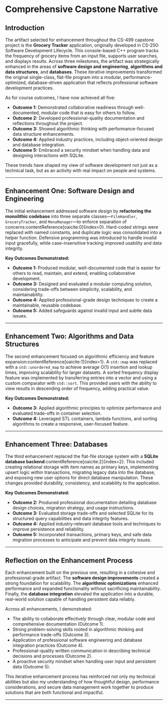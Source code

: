 # Comprehensive Capstone Narrative

## Introduction
The artifact selected for enhancement throughout the CS-499 capstone project is the **Grocery Tracker** application, originally developed in CS-250: Software Development Lifecycle. This console-based C++ program tracks the frequency of grocery items from an input file, supports user searches, and displays results. Across three milestones, the artifact was strategically enhanced in the areas of **software design and engineering**, **algorithms and data structures**, and **databases**. These iterative improvements transformed the original single-class, flat-file program into a modular, performance-optimized, database-driven application that reflects professional software development practices.

As for course outcomes, I have now achieved all five:  
- **Outcome 1:** Demonstrated collaborative readiness through well-documented, modular code that is easy for others to follow.  
- **Outcome 2:** Developed professional-quality documentation and reflections throughout the project.  
- **Outcome 3:** Showed algorithmic thinking with performance-focused data structure enhancements.  
- **Outcome 4:** Applied industry practices, including object-oriented design and database integration.  
- **Outcome 5:** Embraced a security mindset when handling data and designing interactions with SQLite.  

These trends have shaped my view of software development not just as a technical task, but as an activity with real impact on people and systems.

---

## Enhancement One: Software Design and Engineering
The initial enhancement addressed software design by **refactoring the monolithic codebase** into three separate classes—`FileHandler`, `GroceryTracker`, and `MenuManager`—to enforce separation of concerns:contentReference[oaicite:0]{index=0}. Hard-coded strings were replaced with named constants, and duplicate logic was consolidated into a helper function. Defensive programming was introduced to handle invalid input gracefully, while case-insensitive tracking improved usability and data integrity.

**Key Outcomes Demonstrated:**  
- **Outcome 1:** Produced modular, well-documented code that is easier for others to read, maintain, and extend, enabling collaborative development.  
- **Outcome 3:** Designed and evaluated a modular computing solution, considering trade-offs between simplicity, scalability, and maintainability.  
- **Outcome 4:** Applied professional-grade design techniques to create a maintainable, reusable codebase.  
- **Outcome 5:** Added safeguards against invalid input and subtle data issues.

---

## Enhancement Two: Algorithms and Data Structures
The second enhancement focused on algorithmic efficiency and feature expansion:contentReference[oaicite:1]{index=1}. A `std::map` was replaced with a `std::unordered_map` to achieve average O(1) insertion and lookup times, improving scalability for larger datasets. A sorted frequency display feature was implemented by transferring entries into a vector and using a custom comparator with `std::sort`. This provided users with the ability to view results in descending order of frequency, adding practical value.

**Key Outcomes Demonstrated:**  
- **Outcome 3:** Applied algorithmic principles to optimize performance and evaluated trade-offs in container selection.  
- **Outcome 4:** Leveraged STL containers, lambda functions, and sorting algorithms to create a responsive, user-focused feature.

---

## Enhancement Three: Databases
The third enhancement replaced the flat-file storage system with a **SQLite database backend**:contentReference[oaicite:2]{index=2}. This included creating relational storage with item names as primary keys, implementing upsert logic within transactions, migrating legacy data into the database, and exposing new user options for direct database manipulation. These changes provided durability, consistency, and scalability to the application.

**Key Outcomes Demonstrated:**  
- **Outcome 2:** Produced professional documentation detailing database design choices, migration strategy, and usage instructions.  
- **Outcome 3:** Evaluated storage trade-offs and selected SQLite for its structured query capabilities and data integrity features.  
- **Outcome 4:** Applied industry-relevant database tools and techniques to improve persistence and reliability.  
- **Outcome 5:** Incorporated transactions, primary keys, and safe data migration processes to anticipate and prevent data integrity issues.

---

## Reflection on the Enhancement Process
Each enhancement built on the previous one, resulting in a cohesive and professional-grade artifact. The **software design improvements** created a strong foundation for scalability. The **algorithmic optimizations** enhanced performance and expanded functionality without sacrificing maintainability. Finally, the **database integration** elevated the application into a durable, real-world solution capable of handling persistent data reliably.

Across all enhancements, I demonstrated:
- The ability to collaborate effectively through clear, modular code and comprehensive documentation (Outcome 1).  
- Strong problem-solving skills rooted in algorithmic thinking and performance trade-offs (Outcome 3).  
- Application of professional software engineering and database integration practices (Outcome 4).  
- Professional-quality written communication in describing technical decisions and processes (Outcome 2).  
- A proactive security mindset when handling user input and persistent data (Outcome 5).  

This iterative enhancement process has reinforced not only my technical abilities but also my understanding of how thoughtful design, performance considerations, and secure data management work together to produce solutions that are both functional and impactful.

---

